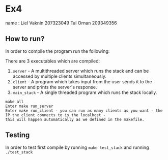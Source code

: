# Ex4
name :
Liel Vaknin 207323049
Tal Ornan 209349356

## How to run?

In order to compile the program run the following:

There are 3 executables which are compiled:
1. `server` - A multithreaded server which runs the stack and can be accessed by multiple clients simultaneously.
2. `client` - A program which takes input from the user sends it to the server and prints the server's response.
3. `main_stack` - A single threaded program which runs the stack locally.


```
make all
Enter make run_server
Enter make run_client - you can run as many clients as you want - the IP the client connects to is the localhost - 
this will happen automatically as we defined in the makefile.

```

## Testing
In order to test first compile by running `make test_stack` and running `./test_stack`